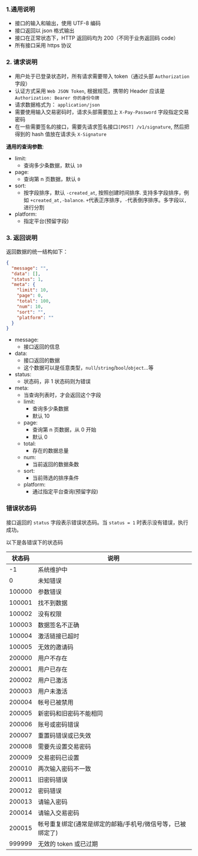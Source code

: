 ### 1.通用说明

- 接口的输入和输出，使用 UTF-8 编码
- 接口返回以 json 格式输出
- 接口在正常状态下，HTTP 返回码均为 200（不同于业务返回码 code）
- 所有接口采用 https 协议

### 2. 请求说明

- 用户处于已登录状态时，所有请求需要带入 token（通过头部 `Authorization` 字段）
- 认证方式采用 `Web JSON Token`, 根据规范，携带的 Header 应该是 `Authorization: Bearer 你的身份令牌`
- 请求数据格式为： `application/json`
- 需要使用输入交易密码时，请求头部需要加上 `X-Pay-Password` 字段指定交易密码
- 在一些需要签名的接口，需要先请求签名接口`[POST] /v1/signature`, 然后把得到的 hash 值放在请求头 `X-Signature`

**通用的查询参数**:

- limit:
  - 查询多少条数据，默认 `10`
- page:
  - 查询第 n 页数据，默认 `0`
- sort:
  - 按字段排序，默认 `-created_at`, 按照创建时间排序. 支持多字段排序，例如 `+created_at,-balance`. `+`代表正序排序，`-`代表倒序排序。多字段以`,`进行分割
- platform:
  - 指定平台(预留字段)

### 3. 返回说明

返回数据的统一结构如下：

```json
{
  "message": "",
  "data": [],
  "status": 1,
  "meta": {
    "limit": 10,
    "page": 0,
    "total": 100,
    "num": 10,
    "sort": "",
    "platform": ""
  }
}
```

- message:
  - 接口返回的信息
- data:
  - 接口返回的数据
  - 这个数据可以是任意类型，`null`/`string`/`bool`/`object`...等
- status:
  - 状态码，非 1 状态码则为错误
- meta:
  - 当查询列表时，才会返回这个字段
  - limit:
    - 查询多少条数据
    - 默认 10
  - page:
    - 查询第 n 页数据，从 0 开始
    - 默认 0
  - total:
    - 存在的数据总量
  - num:
    - 当前返回的数据条数
  - sort:
    - 当前筛选的排序条件
  - platform:
    - 通过指定平台查询(预留字段)

### 错误状态码

接口返回的 `status` 字段表示错误状态码。当 `status = 1` 时表示没有错误，执行成功。

以下是各错误下的状态码

| 状态码 | 说明                                                       |
| ------ | ---------------------------------------------------------- |
| -1     | 系统维护中                                                 |
| 0      | 未知错误                                                   |
| 100000 | 参数错误                                                   |
| 100001 | 找不到数据                                                 |
| 100002 | 没有权限                                                   |
| 100003 | 数据签名不正确                                             |
| 100004 | 激活链接已超时                                             |
| 100005 | 无效的邀请码                                               |
| 200000 | 用户不存在                                                 |
| 200001 | 用户已存在                                                 |
| 200002 | 用户已激活                                                 |
| 200003 | 用户未激活                                                 |
| 200004 | 帐号已被禁用                                               |
| 200005 | 新密码和旧密码不能相同                                     |
| 200006 | 账号或密码错误                                             |
| 200007 | 重置码错误或已失效                                         |
| 200008 | 需要先设置交易密码                                         |
| 200009 | 交易密码已设置                                             |
| 200010 | 两次输入密码不一致                                         |
| 200011 | 旧密码错误                                                 |
| 200012 | 密码错误                                                   |
| 200013 | 请输入密码                                                 |
| 200014 | 请输入交易密码                                             |
| 200015 | 帐号重复绑定(通常是绑定的邮箱/手机号/微信号等，已被绑定了) |
| 999999 | 无效的 token 或已过期                                      |

